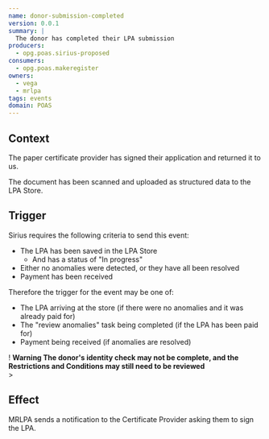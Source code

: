 ```yaml
---
name: donor-submission-completed
version: 0.0.1
summary: |
  The donor has completed their LPA submission
producers:
  - opg.poas.sirius-proposed
consumers:
  - opg.poas.makeregister
owners:
  - vega
  - mrlpa
tags: events
domain: POAS
---
```


## Context

The paper certificate provider has signed their application and returned it to us.

The document has been scanned and uploaded as structured data to the LPA Store.

## Trigger

Sirius requires the following criteria to send this event:

- The LPA has been saved in the LPA Store
  - And has a status of "In progress"
- Either no anomalies were detected, or they have all been resolved
- Payment has been received

Therefore the trigger for the event may be one of:

- The LPA arriving at the store (if there were no anomalies and it was already paid for)
- The "review anomalies" task being completed (if the LPA has been paid for)
- Payment being received (if anomalies are resolved)

<div class="govuk-warning-text">
  <span class="govuk-warning-text__icon" aria-hidden="true">!</span>
  <strong class="govuk-warning-text__text">
    <span class="govuk-visually-hidden">Warning</span>
The donor's identity check may not be complete, and the Restrictions and Conditions may still need to be reviewed
</strong></div>>

## Effect

MRLPA sends a notification to the Certificate Provider asking them to sign the LPA.






